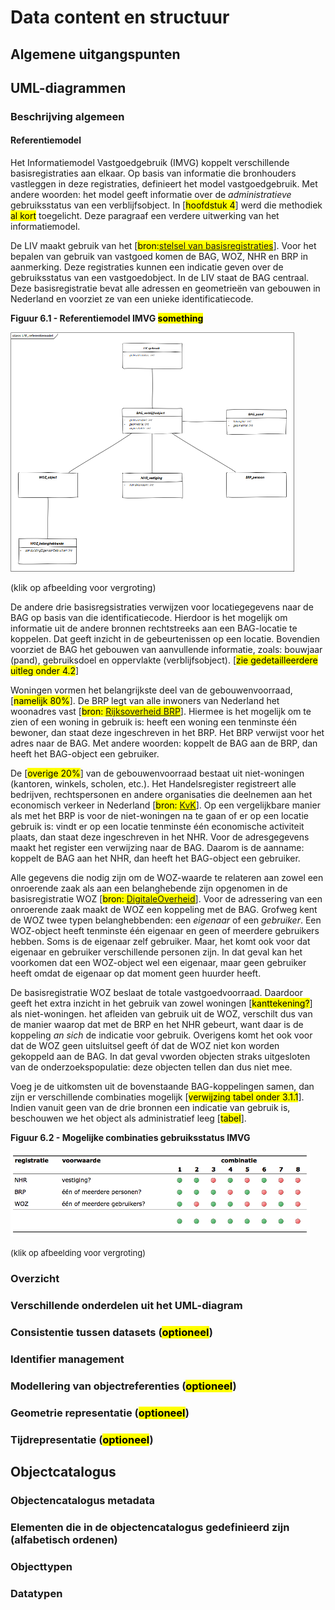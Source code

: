 # Data content en structuur
## Algemene uitgangspunten
## UML-diagrammen
### Beschrijving algemeen
#### Referentiemodel
Het Informatiemodel Vastgoedgebruik (IMVG) koppelt verschillende basisregistraties aan elkaar. Op basis van informatie die bronhouders vastleggen in deze registraties, definieert het model vastgoedgebruik. Met andere woorden: het model geeft informatie over de <i>administratieve</i> gebruiksstatus van een verblijfsobject. In [<mark>hoofdstuk 4</mark>] werd die methodiek <mark>al kort</mark> toegelicht. Deze paragraaf een verdere uitwerking van het informatiemodel. 

De LIV maakt gebruik van het [<mark>bron:[stelsel van basisregistraties](https://www.digitaleoverheid.nl/voorzieningen/gegevens/inhoud-basisregistraties/stelselplaat/)</mark>]. Voor het bepalen van gebruik van vastgoed komen de BAG, WOZ, NHR en BRP in aanmerking. Deze registraties kunnen een indicatie geven over de gebruiksstatus van een vastgoedobject. In de LIV staat de BAG centraal. Deze basisregistratie bevat alle adressen en geometrieën van gebouwen in Nederland en voorziet ze van een unieke identificatiecode.

<div>
	<p padding="0px" margin="0px"><b>Figuur 6.1 - Referentiemodel IMVG <mark>something</mark></b></p>
	<a target="_blank" href="images/referentiemodel.png" padding="0px" margin="0px">
		<img src="images/referentiemodel.png" alt="Referentiemodel" width="90%" class="img-responsive" padding="0px" margin="0px">
	</a>
	<p font-size="smaller" padding="0px" margin="0px">(klik op afbeelding voor vergroting)</p>
</div>

De andere drie basisregsistraties verwijzen voor locatiegegevens naar de BAG op basis van die identificatiecode. Hierdoor is het mogelijk om informatie uit de andere bronnen rechtstreeks aan een BAG-locatie te koppelen. Dat geeft inzicht in de gebeurtenissen op een locatie. Bovendien voorziet de BAG het gebouwen van aanvullende informatie, zoals: bouwjaar (pand), gebruiksdoel en oppervlakte (verblijfsobject). [<mark>zie gedetailleerdere uitleg onder 4.2</mark>]

Woningen vormen het belangrijkste deel van de gebouwenvoorraad, [<mark>namelijk 80%</mark>]. De BRP legt van alle inwoners van Nederland het woonadres vast [<mark>bron: [Rijksoverheid BRP](https://www.rijksoverheid.nl/onderwerpen/privacy-en-persoonsgegevens/basisregistratie-personen-brp)</mark>]. Hiermee is het mogelijk om te zien of een woning in gebruik is: heeft een woning een tenminste één bewoner, dan staat deze ingeschreven in het BRP. Het BRP verwijst voor het adres naar de BAG. Met andere woorden: koppelt de BAG aan de BRP, dan heeft het BAG-object een gebruiker.

De [<mark>overige 20%</mark>] van de gebouwenvoorraad bestaat uit niet-woningen (kantoren, winkels, scholen, etc.). Het Handelsregister registreert alle bedrijven, rechtspersonen en andere organisaties die deelnemen aan het economisch verkeer in Nederland [<mark>bron: [KvK](https://www.kvk.nl/over-de-kvk/over-het-handelsregister/)</mark>]. Op een vergelijkbare manier als met het BRP is voor de niet-woningen na te gaan of er op een locatie gebruik is: vindt er op een locatie tenminste één economische activiteit plaats, dan staat deze ingeschreven in het NHR. Voor de adresgegevens maakt het register een verwijzing naar de BAG. Daarom is de aanname: koppelt de BAG aan het NHR, dan heeft het BAG-object een gebruiker.

Alle gegevens die nodig zijn om de WOZ-waarde te relateren aan zowel een onroerende zaak als aan een belanghebende zijn opgenomen in de basisregistratie WOZ [<mark>bron: [DigitaleOverheid](https://www.digitaleoverheid.nl/voorzieningen/gegevens/inhoud-basisregistraties/woz/)</mark>]. Voor de adressering van een onroerende zaak maakt de WOZ een koppeling met de BAG.
Grofweg kent de WOZ twee typen belanghebbenden: een *eigenaar* of een *gebruiker*. Een WOZ-object heeft tenminste één eigenaar en geen of meerdere gebruikers hebben. Soms is de eigenaar zelf gebruiker. Maar, het komt ook voor dat eigenaar en gebruiker verschillende personen zijn. In dat geval kan het voorkomen dat een WOZ-object wel een eigenaar, maar geen gebruiker heeft omdat de eigenaar op dat moment geen huurder heeft.

De basisregistratie WOZ beslaat de totale vastgoedvoorraad. Daardoor geeft het extra inzicht in het gebruik van zowel woningen [<mark>kanttekening?</mark>] als niet-woningen. het afleiden van gebruik uit de WOZ, verschilt dus van de manier waarop dat met de BRP en het NHR gebeurt, want daar is de koppeling *an sich* de indicatie voor gebruik. <!-- WEGLATEN: dit heeft geen betrekking op de het informatieproduct, maar op de voorziening (LIV)-->Overigens komt het ook voor dat de WOZ geen uitsluitsel geeft óf dat de WOZ niet kon worden gekoppeld aan de BAG. In dat geval vworden objecten straks uitgesloten van de onderzoekspopulatie: deze objecten tellen dan dus niet mee.

Voeg je de uitkomsten uit de bovenstaande BAG-koppelingen samen, dan zijn er verschillende combinaties mogelijk [<mark>verwijzing tabel onder 3.1.1</mark>]. Indien vanuit geen van de drie bronnen een indicatie van gebruik is, beschouwen we het object als administratief leeg [<mark>tabel</mark>].

<div>
	<p><b>Figuur 6.2 - Mogelijke combinaties gebruiksstatus IMVG</b></p>
	<a target="_blank" href="images/table_leegstand_large.png">
		<img src="images/table_leegstand_large.png" alt="Referentiemodel" width="95%" class="img-responsive">
	</a>
	<p><font size="2">(klik op afbeelding voor vergroting)</font></p>
</div>

### Overzicht
### Verschillende onderdelen uit het UML-diagram
### Consistentie tussen datasets (<mark>optioneel</mark>)
### Identifier management
### Modellering van objectreferenties (<mark>optioneel</mark>)
### Geometrie representatie (<mark>optioneel</mark>)
### Tijdrepresentatie (<mark>optioneel</mark>)
## Objectcatalogus
### Objectencatalogus metadata
### Elementen die in de objectencatalogus gedefinieerd zijn (alfabetisch ordenen)
### Objecttypen
### Datatypen